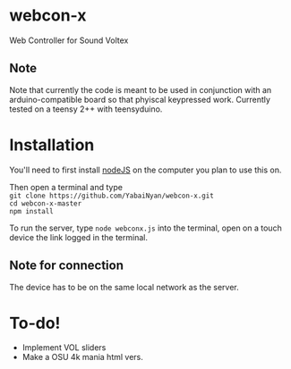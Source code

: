 # webcon-x
Web Controller for Sound Voltex

## Note
Note that currently the code is meant to be used in conjunction with an arduino-compatible board so that phyiscal keypressed work.
Currently tested on a teensy 2++ with teensyduino.

# Installation
You'll need to first install [nodeJS](https://nodejs.org/en/download/ "Click here to goto the nodeJS download page") on the computer you plan to use this on.</br>

Then open a terminal and type</br>
```git clone https://github.com/YabaiNyan/webcon-x.git```</br>
```cd webcon-x-master```</br>
```npm install```</br>

To run the server, type ```node webconx.js``` into the terminal, open on a touch device the link logged in the terminal.</br>

## Note for connection
The device has to be on the same local network as the server.

# To-do!
* Implement VOL sliders
* Make a OSU 4k mania html vers.

